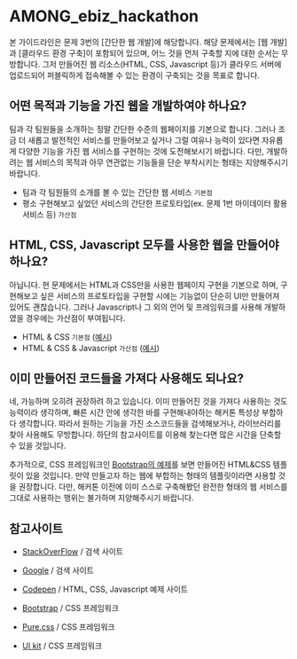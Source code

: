 # AMONG_ebiz_hackathon

본 가이드라인은 문제 3번의 [간단한 웹 개발]에 해당합니다. 해당 문제에서는 [웹 개발]과 [클라우드 환경 구축]이 포함되어 있으며, 어느 것을 먼저 구축할 지에 대한 순서는 무방합니다. 그저 만들어진 웹 리소스(HTML, CSS, Javascript 등)가 클라우드 서버에 업로드되어 퍼블릭하게 접속해볼 수 있는 환경이 구축되는 것을 목표로 합니다. 



## 어떤 목적과 기능을 가진 웹을 개발하여야 하나요?

팀과 각 팀원들을 소개하는 정말 간단한 수준의 웹페이지를 기본으로 합니다. 그러나 조금 더 새롭고 발전적인 서비스를 만들어보고 싶거나 그럴 여유나 능력이 있다면 자유롭게 다양한 기능을 가진 웹 서비스를 구현하는 것에 도전해보시기 바랍니다. 다만, 개발하려는 웹 서비스의 목적과 아무 연관없는 기능들을 단순 부착시키는 형태는 지양해주시기 바랍니다. 

- 팀과 각 팀원들의 소개를 볼 수 있는 간단한 웹 서비스 ```기본점```
- 평소 구현해보고 싶었던 서비스의 간단한 프로토타입(ex. 문제 1번 마이데이터 활용 서비스 등) ```가산점```



## HTML, CSS, Javascript 모두를 사용한 웹을 만들어야 하나요?

아닙니다. 현 문제에서는 HTML과 CSS만을 사용한 웹페이지 구현을 기본으로 하며, 구현해보고 싶은 서비스의 프로토타입을 구현할 시에는 기능없이 단순히 UI만 만들어져 있어도 괜찮습니다. 그러나 Javascript나 그 외의 언어 및 프레임워크를 사용해 개발하였을 경우에는 가산점이 부여됩니다.

- HTML & CSS ```기본점``` ([예시](/level_1))
- HTML & CSS & Javascript ```가산점``` ([예시](/level_2))



## 이미 만들어진 코드들을 가져다 사용해도 되나요?

네, 가능하며 오히려 권장하려 하고 있습니다. 이미 만들어진 것을 가져다 사용하는 것도 능력이라 생각하며, 빠른 시간 안에 생각한 바를 구현해내야하는 해커톤 특성상 부합하다 생각합니다. 따라서 원하는 기능을 가진 소스코드들을 검색해보거나, 라이브러리를 찾아 사용해도 무방합니다. 하단의 참고사이트를 이용해 찾는다면 많은 시간을 단축할 수 있을 것입니다.

추가적으로, CSS 프레임워크인 [Bootstrap의 예제](https://getbootstrap.com/docs/4.5/examples)를 보면 만들어진 HTML&CSS 템플릿이 있을 것입니다. 만약 만들고자 하는 웹에 부합하는 형태의 템플릿이라면 사용할 것을 권장합니다. 다만, 해커톤 이전에 이미 스스로 구축해봤던 완전한 형태의 웹 서비스를 그대로 사용하는 행위는 불가하며 지양해주시기 바랍니다.


## 참고사이트
- [StackOverFlow](https://stackoverflow.com) / 검색 사이트
- [Google](https://www.google.com) / 검색 사이트

- [Codepen](https://codepen.io) / HTML, CSS, Javascript 예제 사이트

- [Bootstrap](https://getbootstrap.com) / CSS 프레임워크
- [Pure.css](https://purecss.io) / CSS 프레임워크
- [UI kit](https://getuikit.com) / CSS 프레임워크

